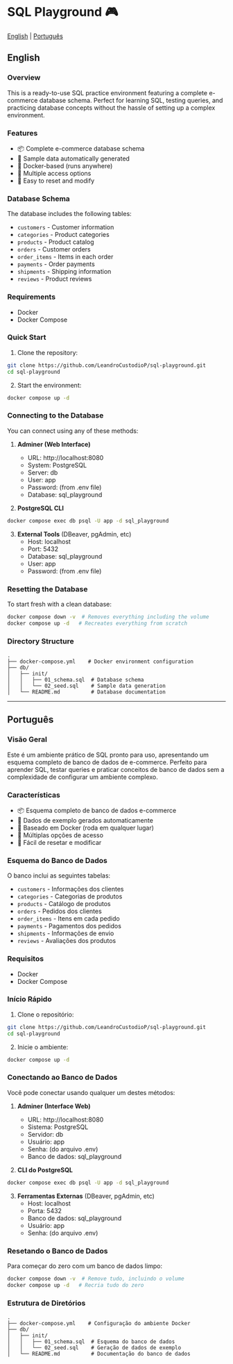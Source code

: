 # SQL Playground 🎮

[English](#english) | [Português](#português)

## English

### Overview
This is a ready-to-use SQL practice environment featuring a complete e-commerce database schema. Perfect for learning SQL, testing queries, and practicing database concepts without the hassle of setting up a complex environment.

### Features
- 📦 Complete e-commerce database schema
- 🔄 Sample data automatically generated
- 🐳 Docker-based (runs anywhere)
- 🔌 Multiple access options
- 🔧 Easy to reset and modify

### Database Schema
The database includes the following tables:
- `customers` - Customer information
- `categories` - Product categories
- `products` - Product catalog
- `orders` - Customer orders
- `order_items` - Items in each order
- `payments` - Order payments
- `shipments` - Shipping information
- `reviews` - Product reviews

### Requirements
- Docker
- Docker Compose

### Quick Start
1. Clone the repository:
```bash
git clone https://github.com/LeandroCustodioP/sql-playground.git
cd sql-playground
```

2. Start the environment:
```bash
docker compose up -d
```

### Connecting to the Database
You can connect using any of these methods:

1. **Adminer (Web Interface)**
   - URL: http://localhost:8080
   - System: PostgreSQL
   - Server: db
   - User: app
   - Password: (from .env file)
   - Database: sql_playground

2. **PostgreSQL CLI**
```bash
docker compose exec db psql -U app -d sql_playground
```

3. **External Tools** (DBeaver, pgAdmin, etc)
   - Host: localhost
   - Port: 5432
   - Database: sql_playground
   - User: app
   - Password: (from .env file)

### Resetting the Database
To start fresh with a clean database:
```bash
docker compose down -v  # Removes everything including the volume
docker compose up -d   # Recreates everything from scratch
```

### Directory Structure
```
.
├── docker-compose.yml    # Docker environment configuration
├── db/
│   ├── init/
│   │   ├── 01_schema.sql  # Database schema
│   │   └── 02_seed.sql    # Sample data generation
│   └── README.md          # Database documentation
```

---

## Português

### Visão Geral
Este é um ambiente prático de SQL pronto para uso, apresentando um esquema completo de banco de dados de e-commerce. Perfeito para aprender SQL, testar queries e praticar conceitos de banco de dados sem a complexidade de configurar um ambiente complexo.

### Características
- 📦 Esquema completo de banco de dados e-commerce
- 🔄 Dados de exemplo gerados automaticamente
- 🐳 Baseado em Docker (roda em qualquer lugar)
- 🔌 Múltiplas opções de acesso
- 🔧 Fácil de resetar e modificar

### Esquema do Banco de Dados
O banco inclui as seguintes tabelas:
- `customers` - Informações dos clientes
- `categories` - Categorias de produtos
- `products` - Catálogo de produtos
- `orders` - Pedidos dos clientes
- `order_items` - Itens em cada pedido
- `payments` - Pagamentos dos pedidos
- `shipments` - Informações de envio
- `reviews` - Avaliações dos produtos

### Requisitos
- Docker
- Docker Compose

### Início Rápido
1. Clone o repositório:
```bash
git clone https://github.com/LeandroCustodioP/sql-playground.git
cd sql-playground
```

2. Inicie o ambiente:
```bash
docker compose up -d
```

### Conectando ao Banco de Dados
Você pode conectar usando qualquer um destes métodos:

1. **Adminer (Interface Web)**
   - URL: http://localhost:8080
   - Sistema: PostgreSQL
   - Servidor: db
   - Usuário: app
   - Senha: (do arquivo .env)
   - Banco de dados: sql_playground

2. **CLI do PostgreSQL**
```bash
docker compose exec db psql -U app -d sql_playground
```

3. **Ferramentas Externas** (DBeaver, pgAdmin, etc)
   - Host: localhost
   - Porta: 5432
   - Banco de dados: sql_playground
   - Usuário: app
   - Senha: (do arquivo .env)

### Resetando o Banco de Dados
Para começar do zero com um banco de dados limpo:
```bash
docker compose down -v  # Remove tudo, incluindo o volume
docker compose up -d   # Recria tudo do zero
```

### Estrutura de Diretórios
```
.
├── docker-compose.yml    # Configuração do ambiente Docker
├── db/
│   ├── init/
│   │   ├── 01_schema.sql  # Esquema do banco de dados
│   │   └── 02_seed.sql    # Geração de dados de exemplo
│   └── README.md          # Documentação do banco de dados
```
